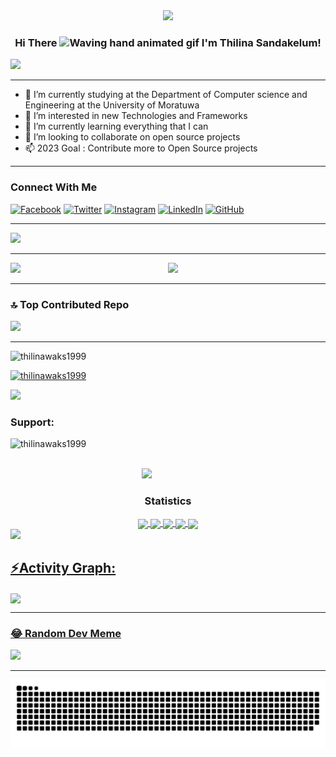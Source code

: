 <div align="center">
  <img height="150" src="https://camo.githubusercontent.com/62da68eb62b1e5f175f7d1f0191dd89a653d7908feb22d37d4a0ab07365d6791/68747470733a2f2f6d656469612e67697068792e636f6d2f6d656469612f4d3967624264396e6244724f5475314d71782f67697068792e676966"  />
</div>

<h3 align="center">
    Hi There
    <img src="https://raw.githubusercontent.com/nixin72/nixin72/master/wave.gif" 
         alt="Waving hand animated gif"
         height="45"
         width="45" />
    I'm Thilina Sandakelum!
</h3>

[![](https://visitcount.itsvg.in/api?id=thilinawaks1999&icon=0&color=0)](https://visitcount.itsvg.in)

---

- 🎒 I’m currently studying at the Department of Computer science and Engineering at the University of Moratuwa
- 📡 I’m interested in new Technologies and Frameworks
- 🌱 I’m currently learning everything that I can
- 💞️ I’m looking to collaborate on open source projects
- 📫 2023 Goal : Contribute more to Open Source projects

---

### Connect With Me

<a href="https://www.facebook.com/thilina.sadakelum.52?mibextid=LQQJ4d" target="_blank"><img src="https://raw.githubusercontent.com/nakulbhati/nakulbhati/master/contain/fb.png" alt="Facebook" width="30"></a>
<a href="https://twitter.com/Thilina_S_WAK" target="_blank"><img src="https://raw.githubusercontent.com/nakulbhati/nakulbhati/master/contain/tw.png" alt="Twitter" width="30"></a>
<a href="https://www.instagram.com/thilina_s_wanniarachchi/" target="_blank"><img src="https://raw.githubusercontent.com/nakulbhati/nakulbhati/master/contain/ig.png" alt="Instagram" width="30"></a>
<a href="https://www.linkedin.com/in/thilina-s-wanniarachchi-50441b21a/" target="_blank"><img src="https://raw.githubusercontent.com/nakulbhati/nakulbhati/master/contain/in.png" alt="LinkedIn" width="30"></a>
<a href="https://github.com/thilinawaks1999/thilinawaks1999" target="_blank"><img src="https://raw.githubusercontent.com/nakulbhati/nakulbhati/master/contain/git.png" alt="GitHub" width="30"></a>

---

![](https://github-readme-streak-stats.herokuapp.com/?user=thilinawaks1999&theme=dark&hide_border=false)<br/>

---

<p align="left"><img width="50%" src="https://github-readme-stats.vercel.app/api?username=thilinawaks1999&show_icons=true&theme=monokai&count_private=true" <p align="right"><img src="https://github-readme-stats.vercel.app/api/top-langs/?username=thilinawaks1999&theme=merko&layout=compact&hide_langs_below=1" /></p>

---

### 🔝 Top Contributed Repo

![](https://github-contributor-stats.vercel.app/api?username=thilinawaks1999&limit=5&theme=dark&combine_all_yearly_contributions=true)

---

<p align="left"> <img src="https://komarev.com/ghpvc/?username=thilinawaks1999&label=Profile%20views&color=0e75b6&style=flat" alt="thilinawaks1999" /> </p>

<p align="left"> <a href="https://github.com/ryo-ma/github-profile-trophy"><img src="https://github-profile-trophy.vercel.app/?username=thilinawaks1999&theme=monokai" alt="thilinawaks1999" /></a> </p>

<div> <a href="https://github.com/thilinawaks1999" target="_blank"><img src="https://img.shields.io/badge/GitHub-100000?style=for-the-badge&logo=github&logoColor=white" target="_blank"></a>
</div><h3 align="left">Support:</h3>
<p><a href="https://www.buymeacoffee.com/thilinawaks1999"> <img align="left" src="https://cdn.buymeacoffee.com/buttons/v2/default-yellow.png" height="50" width="210" alt="thilinawaks1999" /></a></p><br><br>

<img src="https://user-images.githubusercontent.com/73097560/115834477-dbab4500-a447-11eb-908a-139a6edaec5c.gif"><h3 align="center">Statistics</h3>

<div align="center">
<a href="https://github.com/thilinawaks1999">
<img align="center" src="http://github-profile-summary-cards.vercel.app/api/cards/stats?username=thilinawaks1999&theme=2077" height="180em" />
<img align="center" src="http://github-profile-summary-cards.vercel.app/api/cards/most-commit-language?username=thilinawaks1999&theme=2077" height="180em" />
<img align="center" src="http://github-profile-summary-cards.vercel.app/api/cards/repos-per-language?username=thilinawaks1999&theme=2077" height="180em" />
<img align="center" src="http://github-profile-summary-cards.vercel.app/api/cards/productive-time?username=thilinawaks1999&theme=2077" height="180em" />
<img align="center" src="http://github-profile-summary-cards.vercel.app/api/cards/profile-details?username=thilinawaks1999&theme=2077" height="180em" />
</div>
<img src="https://user-images.githubusercontent.com/73097560/115834477-dbab4500-a447-11eb-908a-139a6edaec5c.gif"><h2 align="left">⚡Activity Graph:</h2>
<img align="center" src="https://github-readme-activity-graph.vercel.app/graph?username=thilinawaks1999&theme=default"/>

---

### 😂 Random Dev Meme

<img src='https://randommeme-five.vercel.app/' style="height: 400px;"/>

---

<img src="https://raw.githubusercontent.com/thilinawaks1999/thilinawaks1999/output/snake.svg" alt="Snake animation" />
